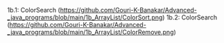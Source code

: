 1b.1: ColorSearch (https://github.com/Gouri-K-Banakar/Advanced-_java_programs/blob/main/1b_ArrayList/ColorSort.png)
1b.2: ColorSearch (https://github.com/Gouri-K-Banakar/Advanced-_java_programs/blob/main/1b_ArrayList/ColorRemove.png)
